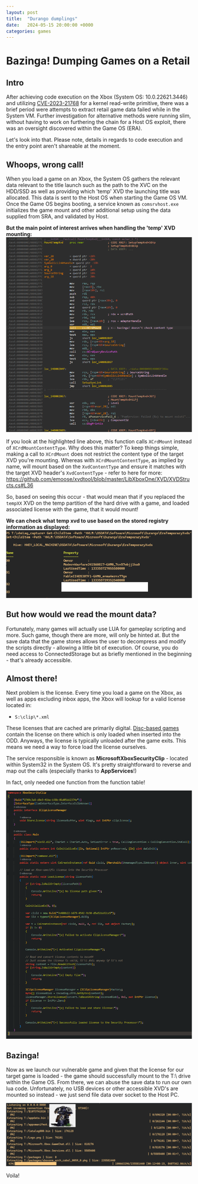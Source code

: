 ```yaml
---
layout: post
title:  "Durango dumplings"
date:   2024-05-15 20:00:00 +0000
categories: games
---
```


# Bazinga! Dumping Games on a Retail

## Intro

After achieving code execution on the Xbox (System OS: 10.0.22621.3446) and utilizing [CVE-2023-21768](https://github.com/xboxoneresearch/CVE-2023-21768-dotnet) for a kernel read-write primitive, there was a brief period were attempts to extract retail game data failed while in the System VM. Further investigation for alternative methods were running slim, without having to work on furthering the chain for a Host OS exploit, there was an oversight discovered within the Game OS (ERA).

Let's look into that. Please note, details in regards to code execution and the entry point aren't shareable at the moment.

## Whoops, wrong call!

When you load a game on an Xbox, the System OS gathers the relevant data relevant to the title launch such as the path to the XVC on the HDD/SSD as well as providing which 'temp' XVD the launching title was allocated. This data is sent to the Host OS when starting the Game OS VM. Once the Game OS begins booting, a service known as `comsrvhost.exe` initializes the game mount and other additional setup using the data supplied from SRA, and validated by Host.

**But the main point of interest arrives when handling the 'temp' XVD mounting:**
![comsrv bug](/assets/durango_dumplings/comsrv_bug.png)

If you look at the highlighted line above, this function calls `XCrdMount` instead of `XCrdMountContentType`. Why does this matter? To keep things simple, making a call to `XCrdMount` does not restrict the content type of the target XVD you're mounting. Whereas with `XCrdMountContentType`, as implied by name, will mount based on the `XvdContentType` and ensure it matches with the target XVD header's `XvdContentType` - refer to here for more: <https://github.com/emoose/xvdtool/blob/master/LibXboxOne/XVD/XVDStructs.cs#L36>

So, based on seeing this occur - that would mean that if you replaced the `tempXX` XVD on the temp partition of the hard drive with a game, and loaded associated license with the game, that it would mount!

**We can check what temp xvd to use based on the stored registry information as displayed:**
![era-temp registry](/assets/durango_dumplings/eratemp_reg.png)

## But how would we read the mount data?

Fortunately, many games will actually use LUA for gameplay scripting and more. Such game, though there are more, will only be hinted at. But the save data that the game stores allows the user to decompress and modify the scripts directly - allowing a little bit of execution. Of course, you do need access to ConnectedStorage but as briefly mentioned in the beginning - that's already accessible.

## Almost there!

Next problem is the license. Every time you load a game on the Xbox, as well as apps excluding inbox apps, the Xbox will lookup for a valid license located in:

- `S:\clip\*.xml`

These licenses that are cached are primarily digital. [Disc-based games](https://xboxoneresearch.github.io/wiki/games/xbox-game-disc/) contain the license on there which is only loaded when inserted into the ODD. Anyways, the license is typically unloaded after the game exits. This means we need a way to force load the license ourselves.

The service responsible is known as **MicrosoftXboxSecurityClip** - located within System32 in the System OS. It's pretty straightforward to reverse and map out the calls (especially thanks to **AppServices**!)

In fact, only needed one function from the function table!

![xboxsecurityclip cs](/assets/durango_dumplings/xboxsecurityclip_cs.png)

## Bazinga!

Now as we launch our vulnerable game and given that the license for our target game is loaded - the game should successfully mount to the T:\ drive within the Game OS. From there, we can abuse the save data to run our own lua code. Unfortunately, no USB devices or other accessible XVD's are mounted so instead - we just send file data over socket to the Host PC.

![example hint](/assets/durango_dumplings/example_hint.png)

Voila!
